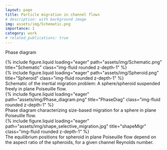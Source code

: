 ```yaml
---
layout: page
title: Particle migration in channel flows
# description: with background image
img: assets/img/Schematic.png
importance: 1
category: work
# related_publications: true
---
```


Phase diagram

<div class="row">
    <div class="col-sm mt-3 mt-md-0">
        {% include figure.liquid loading="eager" path="assets/img/Schematic.png" title="Schematic" class="img-fluid rounded z-depth-1" %}
    </div>
    <div class="col-sm mt-3 mt-md-0">
        {% include figure.liquid loading="eager" path="assets/img/Spheroid.png" title="Spheroid" class="img-fluid rounded z-depth-1" %}
    </div>
</div>
<div class="caption">
    Schematic of the inertial migration problem: A sphere/spheroid suspended freely in plane Poiseuille flow.
</div>
<div class="row">
    <div class="col-sm mt-3 mt-md-0">
        {% include figure.liquid loading="eager" path="assets/img/Phase_diagram.png" title="PhaseDiag" class="img-fluid rounded z-depth-1" %}
    </div>
</div>
<div class="caption">
    Phase diagram characterizing size-based migration for a sphere in plane Poiseuille flow.
</div>

<div class="row">
    <div class="col-sm mt-3 mt-md-0">
        {% include figure.liquid loading="eager" path="assets/img/shape_selective_migration.jpg" title="shapeMigr" class="img-fluid rounded z-depth-1" %}
    </div>
</div>
<div class="caption">
    The equilibrium positions for spheroid in plane Poiseuille flow depend on the aspect ratio of the spheroids, for a given channel Reynolds number.
</div>
